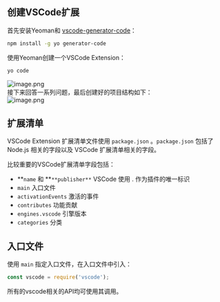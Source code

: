 <a name="zQV9K"></a>
## 创建VSCode扩展

首先安装Yeoman和 [vscode-generator-code](https://github.com/Microsoft/vscode-generator-code)：
```bash
npm install -g yo generator-code
```

使用Yeoman创建一个VSCode Extension：
```bash
yo code
```
![image.png](https://cdn.nlark.com/yuque/0/2020/png/2213540/1602231801345-80a80bc8-e49f-4e89-8dbe-66ccdc51b603.png#align=left&display=inline&height=644&originHeight=644&originWidth=983&size=969342&status=done&style=none&width=983)<br />接下来回答一系列问题，最后创建好的项目结构如下：<br />![image.png](https://cdn.nlark.com/yuque/0/2020/png/2213540/1602231855129-f5878413-763e-489c-a52a-348398783570.png#align=left&display=inline&height=573&originHeight=573&originWidth=313&size=21800&status=done&style=none&width=313)

<a name="j7gEp"></a>
## 扩展清单
VSCode Extension 扩展清单文件使用 `package.json` 。`package.json` 包括了  Node.js 相关的字段以及 VSCode 扩展清单相关的字段。

比较重要的VSCode扩展清单字段包括：

- **`name` 和 **`**publisher**` VSCode 使用 <publisher>.<name> 作为插件的唯一标识
- `main` 入口文件
- `activationEvents` 激活的事件
- `contributes` 功能贡献
- `engines.vscode` 引擎版本
- `categories` 分类

<a name="CqZm6"></a>
## 入口文件
使用 `main` 指定入口文件，在入口文件中引入：
```javascript
const vscode = require('vscode');
```
所有的vscode相关的API均可使用其调用。

